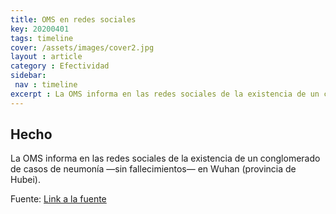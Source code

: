 ```yaml
---
title: OMS en redes sociales
key: 20200401
tags: timeline
cover: /assets/images/cover2.jpg
layout : article
category : Efectividad
sidebar:
 nav : timeline
excerpt : La OMS informa en las redes sociales de la existencia de un conglomerado de casos de neumonía —sin fallecimientos— en Wuhan (provincia de Hubei).
---
```



## Hecho

La OMS informa en las redes sociales de la existencia de un conglomerado de casos de neumonía —sin fallecimientos— en Wuhan (provincia de Hubei).

Fuente:
[Link a la fuente](https://www.who.int/es/news/item/27-04-2020-who-timeline---covid-19)